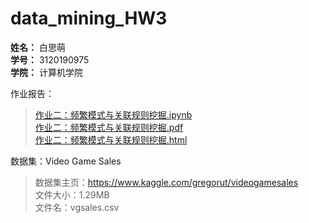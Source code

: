 # data_mining_HW3

**姓名：** 白思萌  
**学号：** 3120190975  
**学院：** 计算机学院

作业报告：  
>[作业二：频繁模式与关联规则挖掘.ipynb](https://github.com/BaiSimeng0714/data_mining_HW2/blob/master/%E4%BD%9C%E4%B8%9A%E4%BA%8C%EF%BC%9A%E9%A2%91%E7%B9%81%E6%A8%A1%E5%BC%8F%E4%B8%8E%E5%85%B3%E8%81%94%E8%A7%84%E5%88%99%E6%8C%96%E6%8E%98.ipynb)  
>[作业二：频繁模式与关联规则挖掘.pdf](https://github.com/BaiSimeng0714/data_mining_HW2/blob/master/%E4%BD%9C%E4%B8%9A%E4%BA%8C%EF%BC%9A%E9%A2%91%E7%B9%81%E6%A8%A1%E5%BC%8F%E4%B8%8E%E5%85%B3%E8%81%94%E8%A7%84%E5%88%99%E6%8C%96%E6%8E%98.pdf)  
>[作业二：频繁模式与关联规则挖掘.html](https://github.com/BaiSimeng0714/data_mining_HW2/blob/master/%E4%BD%9C%E4%B8%9A%E4%BA%8C%EF%BC%9A%E9%A2%91%E7%B9%81%E6%A8%A1%E5%BC%8F%E4%B8%8E%E5%85%B3%E8%81%94%E8%A7%84%E5%88%99%E6%8C%96%E6%8E%98.html)

数据集：Video Game Sales  
>数据集主页：https://www.kaggle.com/gregorut/videogamesales  
>文件大小：1.29MB  
>文件名：vgsales.csv
